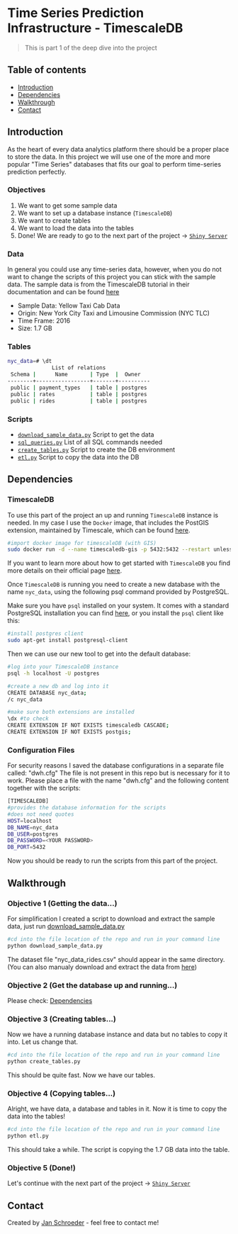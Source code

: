 # Time Series Prediction Infrastructure - TimescaleDB
> This is part 1 of the deep dive into the project

## Table of contents
* [Introduction](#introduction)
* [Dependencies](#dependencies)
* [Walkthrough](#walkthrough)
* [Contact](#contact)

## Introduction
As the heart of every data analytics platform there should be a proper place to store the data.
In this project we will use one of the more and more popular "Time Series" databases that fits our goal to perform time-series prediction perfectly.

### Objectives
1. We want to get some sample data
2. We want to set up a database instance (`TimescaleDB`)
3. We want to create tables
4. We want to load the data into the tables
5. Done! We are ready to go to the next part of the project -> [`Shiny Server`](https://github.com/AionosChina/Time-Series-Prediction-Infrastructure/tree/main/shiny)

### Data
In general you could use any time-series data, however, when you do not want to change the scripts of this project you can stick with the sample data. The sample data is from the TimescaleDB tutorial in their documentation and can be found [here](https://docs.timescale.com/latest/tutorials/tutorial-hello-timescale)

* Sample Data: Yellow Taxi Cab Data
* Origin: New York City Taxi and Limousine Commission (NYC TLC)
* Time Frame: 2016
* Size: 1.7 GB

### Tables
```bash
nyc_data=# \dt
              List of relations
 Schema |      Name       | Type  |  Owner   
--------+-----------------+-------+----------
 public | payment_types   | table | postgres
 public | rates           | table | postgres
 public | rides           | table | postgres
```

### Scripts
* [`download_sample_data.py`](https://github.com/AionosChina/Time-Series-Prediction-Infrastructure/blob/main/timescaledb/download_sample_data.py) Script to get the data
* [`sql_queries.py`](https://github.com/AionosChina/Time-Series-Prediction-Infrastructure/blob/main/timescaledb/sql_queries.py) List of all SQL commands needed
* [`create_tables.py`](https://github.com/AionosChina/Time-Series-Prediction-Infrastructure/blob/main/timescaledb/create_tables.py) Script to create the DB environment
* [`etl.py`](https://github.com/AionosChina/Time-Series-Prediction-Infrastructure/blob/main/timescaledb/etl.py) Script to copy the data into the DB

## Dependencies
### TimescaleDB
To use this part of the project an up and running `TimescaleDB` instance is needed.
In my case I use the `Docker` image, that includes the PostGIS extension, maintained by Timescale, which can be found [here](https://hub.docker.com/r/timescale/timescaledb-postgis/). 

```bash
#import docker image for timescaleDB (with GIS)
sudo docker run -d --name timescaledb-gis -p 5432:5432 --restart unless-stopped -e POSTGRES_PASSWORD=PASSWORD timescale/timescaledb-postgis
```

If you want to learn more about how to get started with `TimescaleDB` you find more details on their official page [here](https://docs.timescale.com/latest/getting-started).

Once `TimescaleDB` is running you need to create a new database with the name `nyc_data`, using the following psql command provided by PostgreSQL.

Make sure you have `psql` installed on your system. 
It comes with a standard PostgreSQL installation you can find [here](https://www.postgresql.org/download/), or you install the `psql` client like this:

```bash
#install postgres client
sudo apt-get install postgresql-client
```
Then we can use our new tool to get into the default database:
```bash
#log into your TimescaleDB instance
psql -h localhost -U postgres

#create a new db and log into it
CREATE DATABASE nyc_data;
/c nyc_data

#make sure both extensions are installed
\dx #to check
CREATE EXTENSION IF NOT EXISTS timescaledb CASCADE;
CREATE EXTENSION IF NOT EXISTS postgis;

```
### Configuration Files
For security reasons I saved the database configurations in a separate file called: "dwh.cfg"
The file is not present in this repo but is necessary for it to work. 
Please place a file with the name "dwh.cfg" and the following content together with the scripts:
```bash
[TIMESCALEDB]
#provides the database information for the scripts
#does not need quotes
HOST=localhost
DB_NAME=nyc_data
DB_USER=postgres
DB_PASSWORD=<YOUR PASSWORD>
DB_PORT=5432
```
Now you should be ready to run the scripts from this part of the project.

## Walkthrough
### Objective 1 (Getting the data...)
For simplification I created a script to download and extract the sample data, just run [download_sample_data.py](https://github.com/AionosChina/Time-Series-Prediction-Infrastructure/blob/main/timescaledb/download_sample_data.py)

```bash
#cd into the file location of the repo and run in your command line
python download_sample_data.py
```

The dataset file "nyc_data_rides.csv" should appear in the same directory.
(You can also manualy download and extract the data from [here](https://timescaledata.blob.core.windows.net/datasets/nyc_data.tar.gz))

### Objective 2 (Get the database up and running...)
Please check: [Dependencies](#dependencies)

### Objective 3 (Creating tables...)
Now we have a running database instance and data but no tables to copy it into. 
Let us change that.
```bash
#cd into the file location of the repo and run in your command line
python create_tables.py
```
This should be quite fast. Now we have our tables.

### Objective 4 (Copying tables...)
Alright, we have data, a database and tables in it. Now it is time to copy the data into the tables!
```bash
#cd into the file location of the repo and run in your command line
python etl.py
```
This should take a while. The script is copying the 1.7 GB data into the table.

### Objective 5 (Done!)
Let's continue with the next part of the project  -> [`Shiny Server`](https://github.com/AionosChina/Time-Series-Prediction-Infrastructure/tree/main/shiny)

## Contact
Created by [Jan Schroeder](https://www.schroederjan.com/) - feel free to contact me!

